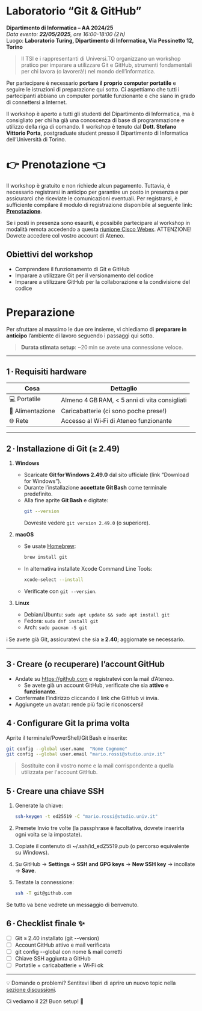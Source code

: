 # Laboratorio “Git & GitHub”
**Dipartimento di Informatica – AA 2024/25**  
_Data evento: **22/05/2025**, ore 16:00-18:00 (2 h)_  
Luogo: **Laboratorio Turing, Dipartimento di Informatica, Via Pessinetto 12, Torino**

> Il TSI e i rappresentanti di Universi.TO organizzano un workshop pratico per imparare a utilizzare Git e GitHub, strumenti fondamentali per chi lavora (o lavorerà!) nel mondo dell’informatica.

Per partecipare è necessario **portare il proprio computer portatile** e seguire le istruzioni di preparazione qui sotto. Ci aspettiamo che tutti i partecipanti abbiano un computer portatile funzionante e che siano in grado di connettersi a Internet.

Il workshop è aperto a tutti gli studenti del Dipartimento di Informatica, ma è consigliato per chi ha già una conoscenza di base di programmazione e utilizzo della riga di comando.
Il workshop è tenuto dal **Dott. Stefano Vittorio Porta**, postgraduate student presso il Dipartimento di Informatica dell’Università di Torino.

# 👉️ Prenotazione 👈️

Il workshop è gratuito e non richiede alcun pagamento. Tuttavia, è necessario registrarsi in anticipo per garantire un posto in presenza e per assicurarci che riceviate le comunicazioni eventuali. Per registrarsi, è sufficiente compilare il modulo di registrazione disponibile al seguente link: [**Prenotazione**](https://app.hi.events/event/826/workshop-git-e-github).

Se i posti in presenza sono esauriti, è possibile partecipare al workshop in modalità remota accedendo a questa [riunione Cisco Webex](https://unito-edu.webex.com/unito-edu/j.php?MTID=m741625a3a850f1600c8771ceb57fcda6). ATTENZIONE! Dovrete accedere col vostro account di Ateneo. 

## Obiettivi del workshop
* Comprendere il funzionamento di Git e GitHub
* Imparare a utilizzare Git per il versionamento del codice
* Imparare a utilizzare GitHub per la collaborazione e la condivisione del codice

# Preparazione

Per sfruttare al massimo le due ore insieme, vi chiediamo di **preparare in anticipo** l’ambiente di lavoro seguendo i passaggi qui sotto.  
> **Durata stimata setup**: ~20 min se avete una connessione veloce.

---

## 1 · Requisiti hardware

| Cosa | Dettaglio |
|------|-----------|
| 💻 Portatile | Almeno 4 GB RAM, < 5 anni di vita consigliati |
| 🔌 Alimentazione | Caricabatterie (ci sono poche prese!) |
| 🌐 Rete | Accesso al Wi‑Fi di Ateneo funzionante |

---

## 2 · Installazione di Git (≥ 2.49)

1. **Windows**  
   * Scaricate **Git for Windows 2.49.0** dal sito ufficiale (link “Download for Windows”).  
   * Durante l’installazione **accettate Git Bash** come terminale predefinito.  
   * Alla fine aprite **Git Bash** e digitate:
     ```bash
     git --version
     ```
     Dovreste vedere `git version 2.49.0` (o superiore).

2. **macOS**  
   * Se usate [Homebrew](https://brew.sh/):  
     ```bash
     brew install git
     ```  
   * In alternativa installate Xcode Command Line Tools:  
     ```bash
     xcode-select --install
     ```
   * Verificate con `git --version`.

3. **Linux**  
   * Debian/Ubuntu: `sudo apt update && sudo apt install git`  
   * Fedora: `sudo dnf install git`  
   * Arch: `sudo pacman -S git`  

ℹ️ Se avete già Git, assicuratevi che sia **≥ 2.40**; aggiornate se necessario.

---

## 3 · Creare (o recuperare) l’account GitHub

* Andate su <https://github.com> e registratevi con la mail d’Ateneo.
    * Se avete già un account GitHub, verificate che sia **attivo** e **funzionante**.
* Confermate l’indirizzo cliccando il link che GitHub vi invia.  
* Aggiungete un avatar: rende più facile riconoscersi!

## 4 · Configurare Git la prima volta

Aprite il terminale/PowerShell/Git Bash e inserite:

```bash
git config --global user.name  "Nome Cognome"
git config --global user.email "mario.rossi@studio.univ.it"
```

> Sostituite con il vostro nome e la mail corrispondente a quella utilizzata per l'account GitHub.

## 5 · Creare una chiave SSH

1. Generate la chiave:  
    ```bash
    ssh-keygen -t ed25519 -C "mario.rossi@studio.univ.it"
    ```
2. Premete Invio tre volte (la passphrase è facoltativa, dovrete inserirla ogni volta se la impostate).

3. Copiate il contenuto di ~/.ssh/id_ed25519.pub (o percorso equivalente su Windows).

4. Su GitHub → **Settings** → **SSH and GPG keys** → **New SSH key** → incollate → **Save**.

5. Testate la connessione:
    ```bash
    ssh -T git@github.com
    ```

Se tutto va bene vedrete un messaggio di benvenuto.

## 6 · Checklist finale ✨

- [ ] Git ≥ 2.40 installato (git --version)
- [ ] Account GitHub attivo e mail verificata
- [ ] git config --global con nome & mail corretti
- [ ] Chiave SSH aggiunta a GitHub
- [ ] Portatile + caricabatterie + Wi‑Fi ok

---

💡 Domande o problemi? Sentitevi liberi di aprire un nuovo topic nella [sezione discussioni](https://github.com/tsi-unito/git-talk/discussions).

Ci vediamo il 22! Buon setup! 🚀
